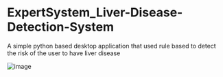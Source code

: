 # ExpertSystem_Liver-Disease-Detection-System

A simple python based desktop application that used rule based to detect the risk of the user to have liver disease

![image](https://github.com/MaxChengMingXuan/ExpertSystem_Liver-Disease-Detection-System/assets/78088441/65817430-552f-4451-b5f6-52fdabf42cb7)
